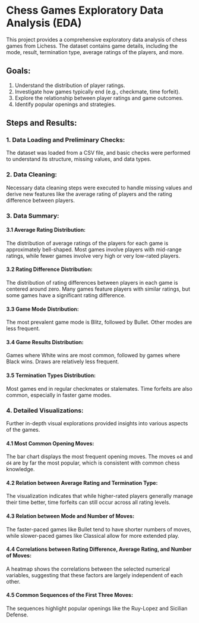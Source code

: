 # Chess Games Exploratory Data Analysis (EDA)

This project provides a comprehensive exploratory data analysis of chess games from Lichess. The dataset contains game details, including the mode, result, termination type, average ratings of the players, and more.

## Goals:

1. Understand the distribution of player ratings.
2. Investigate how games typically end (e.g., checkmate, time forfeit).
3. Explore the relationship between player ratings and game outcomes.
4. Identify popular openings and strategies.

## Steps and Results:

### 1. Data Loading and Preliminary Checks:
The dataset was loaded from a CSV file, and basic checks were performed to understand its structure, missing values, and data types.

### 2. Data Cleaning:
Necessary data cleaning steps were executed to handle missing values and derive new features like the average rating of players and the rating difference between players.

### 3. Data Summary:

#### 3.1 Average Rating Distribution:

The distribution of average ratings of the players for each game is approximately bell-shaped. Most games involve players with mid-range ratings, while fewer games involve very high or very low-rated players.

#### 3.2 Rating Difference Distribution:

The distribution of rating differences between players in each game is centered around zero. Many games feature players with similar ratings, but some games have a significant rating difference.

#### 3.3 Game Mode Distribution:

The most prevalent game mode is Blitz, followed by Bullet. Other modes are less frequent.

#### 3.4 Game Results Distribution:

Games where White wins are most common, followed by games where Black wins. Draws are relatively less frequent.

#### 3.5 Termination Types Distribution:

Most games end in regular checkmates or stalemates. Time forfeits are also common, especially in faster game modes.


### 4. Detailed Visualizations:

Further in-depth visual explorations provided insights into various aspects of the games.

#### 4.1 Most Common Opening Moves:

The bar chart displays the most frequent opening moves. The moves `e4` and `d4` are by far the most popular, which is consistent with common chess knowledge.

#### 4.2 Relation between Average Rating and Termination Type:

The visualization indicates that while higher-rated players generally manage their time better, time forfeits can still occur across all rating levels.

#### 4.3 Relation between Mode and Number of Moves:

The faster-paced games like Bullet tend to have shorter numbers of moves, while slower-paced games like Classical allow for more extended play.

#### 4.4 Correlations between Rating Difference, Average Rating, and Number of Moves:

A heatmap shows the correlations between the selected numerical variables, suggesting that these factors are largely independent of each other.

#### 4.5 Common Sequences of the First Three Moves:

The sequences highlight popular openings like the Ruy-Lopez and Sicilian Defense.

